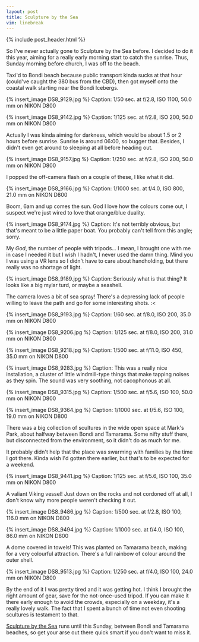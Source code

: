 ```yaml
---
layout: post
title: Sculpture by the Sea
vim: linebreak
---
```


{% include post_header.html %}


So I've never actually gone to Sculpture by the Sea before. I decided to do it this year, aiming for a really early morning start to catch the sunrise. Thus, Sunday morning before church, I was off to the beach.

Taxi'd to Bondi beach because public transport kinda sucks at that hour (could've caught the 380 bus from the CBD), then got myself onto the coastal walk starting near the Bondi Icebergs.

{% insert_image DS8_9129.jpg %}
Caption: 1/50 sec. at f/2.8, ISO 1100, 50.0 mm on NIKON D800

{% insert_image DS8_9142.jpg %}
Caption: 1/125 sec. at f/2.8, ISO 200, 50.0 mm on NIKON D800

Actually I was kinda aiming for darkness, which would be about 1.5 or 2 hours before sunrise. Sunrise is around 06:00, so bugger that. Besides, I didn't even get around to sleeping at all before heading out.

{% insert_image DS8_9157.jpg %}
Caption: 1/250 sec. at f/2.8, ISO 200, 50.0 mm on NIKON D800

I popped the off-camera flash on a couple of these, I like what it did.

{% insert_image DS8_9166.jpg %}
Caption: 1/1000 sec. at f/4.0, ISO 800, 21.0 mm on NIKON D800

Boom, 6am and up comes the sun. God I love how the colours come out, I suspect we're just wired to love that orange/blue duality.

{% insert_image DS8_9174.jpg %}
Caption: It's not terribly obvious, but that's meant to be a little paper boat. You probably can't tell from this angle; sorry.

My *God*, the number of people with tripods... I mean, I brought one with me in case I needed it but I wish I hadn't, I never used the damn thing. Mind you I was using a VR lens so I didn't have to care about handholding, but there really was no shortage of light.

{% insert_image DS8_9189.jpg %}
Caption: Seriously what is that thing? It looks like a big mylar turd, or maybe a seashell.

The camera loves a bit of sea spray! There's a depressing lack of people willing to leave the path and go for some interesting shots. :<

{% insert_image DS8_9193.jpg %}
Caption: 1/60 sec. at f/8.0, ISO 200, 35.0 mm on NIKON D800

{% insert_image DS8_9206.jpg %}
Caption: 1/125 sec. at f/8.0, ISO 200, 31.0 mm on NIKON D800

{% insert_image DS8_9218.jpg %}
Caption: 1/500 sec. at f/11.0, ISO 450, 35.0 mm on NIKON D800

{% insert_image DS8_9283.jpg %}
Caption: This was a really nice installation, a cluster of little windmill-type things that make tapping noises as they spin. The sound was very soothing, not cacophonous at all.

{% insert_image DS8_9315.jpg %}
Caption: 1/500 sec. at f/5.6, ISO 100, 50.0 mm on NIKON D800

{% insert_image DS8_9364.jpg %}
Caption: 1/1000 sec. at f/5.6, ISO 100, 19.0 mm on NIKON D800

There was a big collection of scultures in the wide open space at Mark's Park, about halfway between Bondi and Tamarama. Some nifty stuff there, but disconnected from the environment, so it didn't do as much for me.

It probably didn't help that the place was swarming with families by the time I got there. Kinda wish I'd gotten there earlier, but that's to be expected for a weekend.

{% insert_image DS8_9441.jpg %}
Caption: 1/125 sec. at f/5.6, ISO 100, 35.0 mm on NIKON D800

A valiant Viking vessel! Just down on the rocks and not cordoned off at all, I don't know why more people weren't checking it out.

{% insert_image DS8_9486.jpg %}
Caption: 1/500 sec. at f/2.8, ISO 100, 116.0 mm on NIKON D800

{% insert_image DS8_9494.jpg %}
Caption: 1/1000 sec. at f/4.0, ISO 100, 86.0 mm on NIKON D800

A dome covered in towels! This was planted on Tamarama beach, making for a very colourful attraction. There's a full rainbow of colour around the outer shell.

{% insert_image DS8_9513.jpg %}
Caption: 1/250 sec. at f/4.0, ISO 100, 24.0 mm on NIKON D800

By the end of it I was pretty tired and it was getting hot. I think I brought the right amount of gear, save for the not-once-used tripod. If you can make it there early enough to avoid the crowds, especially on a weekday, it's a really lovely walk. The fact that I spent a bunch of time not even shooting scultures is testament to that.

[Sculpture by the Sea](http://www.sculpturebythesea.com/) runs until this Sunday, between Bondi and Tamarama beaches, so get your arse out there quick smart if you don't want to miss it.

